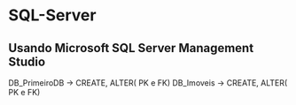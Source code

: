 # SQL-Server

## Usando Microsoft SQL Server Management Studio

DB_PrimeiroDB -> CREATE, ALTER( PK e FK)
DB_Imoveis    -> CREATE, ALTER( PK e FK)
